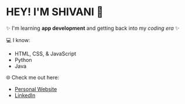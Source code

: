 # **HEY! I'M SHIVANI 👋**

✨ I'm learning **app development** and getting back into my *coding era* ✨  

💻 I know:  
- HTML, CSS, & JavaScript  
- Python  
- Java  

🌐 Check me out here:  
- [Personal Website](https://yourwebsite.com)  
- [LinkedIn](https://www.linkedin.com/in/yourlinkedin/)  
